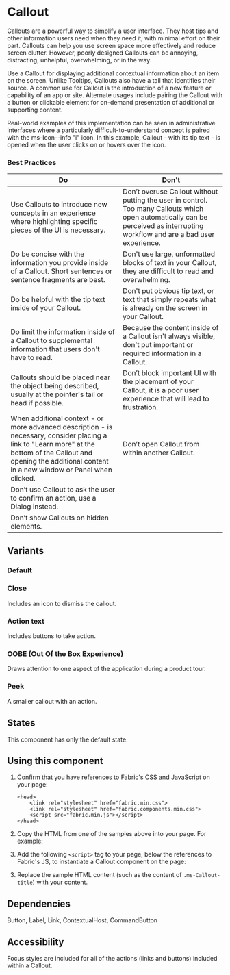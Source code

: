 # Callout
Callouts are a powerful way to simplify a user interface. They host tips and other information users need when they need it, with minimal effort on their part. Callouts can help you use screen space more effectively and reduce screen clutter. However, poorly designed Callouts can be annoying, distracting, unhelpful, overwhelming, or in the way. 

Use a Callout for displaying additional contextual information about an item on the screen. Unlike Tooltips, Callouts also have a tail that identifies their source. A common use for Callout is the introduction of a new feature or capability of an app or site. Alternate usages include pairing the Callout with a button or clickable element for on-demand presentation of additional or supporting content. 

Real-world examples of this implementation can be seen in administrative interfaces where a particularly difficult-to-understand concept is paired with the ms-Icon--info "i" icon. In this example, Callout - with its tip text - is opened when the user clicks on or hovers over the icon.

### Best Practices
Do | Don't
--- | ---
Use Callouts to introduce new concepts in an experience where highlighting specific pieces of the UI is necessary. | Don’t overuse Callout without putting the user in control. Too many Callouts which open automatically can be perceived as interrupting workflow and are a bad user experience. 
Do be concise with the information you provide inside of a Callout. Short sentences or sentence fragments are best. | Don't use large, unformatted blocks of text in your Callout, they are difficult to read and overwhelming.
Do be helpful with the tip text inside of your Callout. | Don't put obvious tip text, or text that simply repeats what is already on the screen in your Callout.
Do limit the information inside of a Callout to supplemental information that users don't have to read. | Because the content inside of a Callout isn't always visible, don't put important or required information in a Callout. 
Callouts should be placed near the object being described, usually at the pointer's tail or head if possible. | Don’t block important UI with the placement of your Callout, it is a poor user experience that will lead to frustration.
When additional context - or more advanced description - is necessary, consider placing a link to "Learn more" at the bottom of the Callout and opening the additional content in a new window or Panel when clicked. | Don’t open Callout from within another Callout.
 | Don’t use Callout to ask the user to confirm an action, use a Dialog instead.
 | Don’t show Callouts on hidden elements.

## Variants

### Default
<!---
{{> CalloutExample props=CalloutExampleModel.props }}
--->

### Close
Includes an icon to dismiss the callout.

<!---
{{> CalloutExample props=CalloutExampleModel.propsClose }}
--->

### Action text
Includes buttons to take action.

<!---
{{> CalloutExample props=CalloutExampleModel.propsActionText }}
--->

### OOBE (Out Of the Box Experience)
Draws attention to one aspect of the application during a product tour.

<!---
{{> CalloutExample props=CalloutExampleModel.propsOobe }}
--->

### Peek
A smaller callout with an action.

<!---
{{> CalloutExample props=CalloutExampleModel.propsPeek }}
--->

## States
This component has only the default state.

## Using this component
1. Confirm that you have references to Fabric's CSS and JavaScript on your page:
    ```
    <head>
        <link rel="stylesheet" href="fabric.min.css">
        <link rel="stylesheet" href="fabric.components.min.css">
        <script src="fabric.min.js"></script>
    </head>
    ```
2. Copy the HTML from one of the samples above into your page. For example:
<!---
<pre>
    <code>
{{renderPartialPre "Callout" "CalloutExample" CalloutExampleModel.props false}}
    </code>
</pre>
--->
3. Add the following `<script>` tag to your page, below the references to Fabric's JS, to instantiate a Callout component on the page:
<!---
<pre>
    <code>
{{renderPartialPre "Callout" "CalloutExampleJS" "" false}}
    </code>
</pre>
--->
3. Replace the sample HTML content (such as the content of `.ms-Callout-title`) with your content.

## Dependencies
Button, Label, Link, ContextualHost, CommandButton

## Accessibility
Focus styles are included for all of the actions (links and buttons) included within a Callout.

<!---
{{> CalloutExampleJS }}
--->
